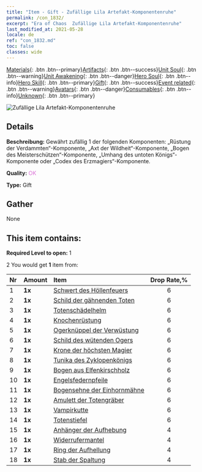 ```yaml
---
title: "Item - Gift - Zufällige Lila Artefakt-Komponentenruhe"
permalink: /con_1832/
excerpt: "Era of Chaos  Zufällige Lila Artefakt-Komponentenruhe"
last_modified_at: 2021-05-28
locale: de
ref: "con_1832.md"
toc: false
classes: wide
---
```

 [Materials](/ItemsDE/){: .btn .btn--primary}[Artifacts](/ItemsDE/Artifacts/){: .btn .btn--success}[Unit Soul](/ItemsDE/UnitSoul/){: .btn .btn--warning}[Unit Awakening](/ItemsDE/UnitAwakening/){: .btn .btn--danger}[Hero Soul](/ItemsDE/HeroSoul/){: .btn .btn--info}[Hero Skill](/ItemsDE/HeroSkill/){: .btn .btn--primary}[Gift](/ItemsDE/Gift/){: .btn .btn--success}[Event related](/ItemsDE/Events/){: .btn .btn--warning}[Avatars](/ItemsDE/Avatars/){: .btn .btn--danger}[Consumables](/ItemsDE/Consumables/){: .btn .btn--info}[Unknown](/ItemsDE/Unknown/){: .btn .btn--primary}

 ![Zufällige Lila Artefakt-Komponentenruhe](/images/t/i_907046.png)

## Details
 **Beschreibung:** Gewährt zufällig 1 der folgenden Komponenten: „Rüstung der Verdammten“-Komponente, „Axt der Wildheit“-Komponente, „Bogen des Meisterschützen“-Komponente, „Umhang des untoten Königs“-Komponente oder „Codex des Erzmagiers“-Komponente.

 **Quality:** <span style="color: #DA70D6">OK</span>

 **Type:** Gift

## Gather

  None

## This item contains:

 **Required Level to open:** 1

 2 You would get **1** item  from:

  | Nr | Amount |     Item    | Drop Rate,% |
  |:---|:-------|:------------|:---------:|
  | 1 |  **1x** | [Schwert des Höllenfeuers](/ItemsDE/art_121/) | 6 | 
  | 2 |  **1x** | [Schild der gähnenden Toten](/ItemsDE/art_122/) | 6 | 
  | 3 |  **1x** | [Totenschädelhelm](/ItemsDE/art_123/) | 6 | 
  | 4 |  **1x** | [Knochenrüstung](/ItemsDE/art_124/) | 6 | 
  | 5 |  **1x** | [Ogerknüppel der Verwüstung](/ItemsDE/art_125/) | 6 | 
  | 6 |  **1x** | [Schild des wütenden Ogers](/ItemsDE/art_126/) | 6 | 
  | 7 |  **1x** | [Krone der höchsten Magier](/ItemsDE/art_127/) | 6 | 
  | 8 |  **1x** | [Tunika des Zyklopenkönigs](/ItemsDE/art_128/) | 6 | 
  | 9 |  **1x** | [Bogen aus Elfenkirschholz](/ItemsDE/art_103/) | 6 | 
  | 10 |  **1x** | [Engelsfedernpfeile](/ItemsDE/art_104/) | 6 | 
  | 11 |  **1x** | [Bogensehne der Einhornmähne](/ItemsDE/art_105/) | 6 | 
  | 12 |  **1x** | [Amulett der Totengräber](/ItemsDE/art_129/) | 6 | 
  | 13 |  **1x** | [Vampirkutte](/ItemsDE/art_130/) | 6 | 
  | 14 |  **1x** | [Totenstiefel](/ItemsDE/art_131/) | 6 | 
  | 15 |  **1x** | [Anhänger der Aufhebung](/ItemsDE/art_136/) | 4 | 
  | 16 |  **1x** | [Widerrufermantel](/ItemsDE/art_137/) | 4 | 
  | 17 |  **1x** | [Ring der Aufhellung](/ItemsDE/art_138/) | 4 | 
  | 18 |  **1x** | [Stab der Spaltung](/ItemsDE/art_139/) | 4 | 

